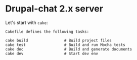 # Drupal-chat 2.x server

Let's start with ```cake```:

```
Cakefile defines the following tasks:

cake build                # Build project files
cake test                 # Build and run Mocha tests
cake doc                  # Build and generate documents
cake dev                  # Start dev env
```


